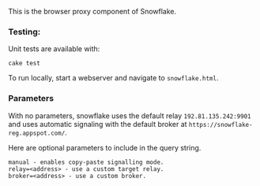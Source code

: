 This is the browser proxy component of Snowflake.

### Testing:

Unit tests are available with:
```
cake test
```

To run locally, start a webserver and navigate to `snowflake.html`.

### Parameters

With no parameters,
snowflake uses the default relay `192.81.135.242:9901` and
uses automatic signaling with the default broker at
`https://snowflake-reg.appspot.com/`.


Here are optional parameters to include in the query string.
```
manual - enables copy-paste signalling mode.
relay=<address> - use a custom target relay.
broker=<address> - use a custom broker.
```
